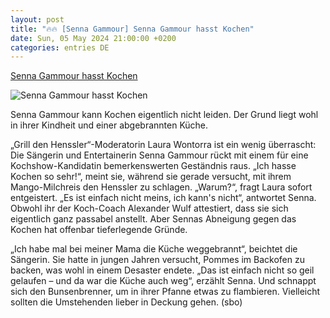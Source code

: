 ```yaml
---
layout: post
title: "🔥🔥 [Senna Gammour] Senna Gammour hasst Kochen"
date: Sun, 05 May 2024 21:00:00 +0200
categories: entries DE
---
```

[Senna Gammour hasst Kochen](https://www.vox.de/cms/grill-den-henssler-offenes-feuer-in-der-kueche-bei-senna-gammour-gefaehrlich-5085944.html)

![Senna Gammour hasst Kochen](https://aisvox-a.akamaihd.net/masters/2076911/mamas-kueche-abgebrannt.jpg)

Senna Gammour kann Kochen eigentlich nicht leiden. Der Grund liegt wohl in ihrer Kindheit und einer abgebrannten Küche.

„Grill den Henssler“-Moderatorin Laura Wontorra ist ein wenig überrascht: Die Sängerin und Entertainerin Senna Gammour rückt mit einem für eine Kochshow-Kandidatin bemerkenswerten Geständnis raus. „Ich hasse Kochen so sehr!“, meint sie, während sie gerade versucht, mit ihrem Mango-Milchreis den Henssler zu schlagen. „Warum?“, fragt Laura sofort entgeistert. „Es ist einfach nicht meins, ich kann's nicht“, antwortet Senna. Obwohl ihr der Koch-Coach Alexander Wulf attestiert, dass sie sich eigentlich ganz passabel anstellt. Aber Sennas Abneigung gegen das Kochen hat offenbar tieferlegende Gründe.

„Ich habe mal bei meiner Mama die Küche weggebrannt“, beichtet die Sängerin. Sie hatte in jungen Jahren versucht, Pommes im Backofen zu backen, was wohl in einem Desaster endete. „Das ist einfach nicht so geil gelaufen – und da war die Küche auch weg“, erzählt Senna. Und schnappt sich den Bunsenbrenner, um in ihrer Pfanne etwas zu flambieren. Vielleicht sollten die Umstehenden lieber in Deckung gehen. (sbo)

